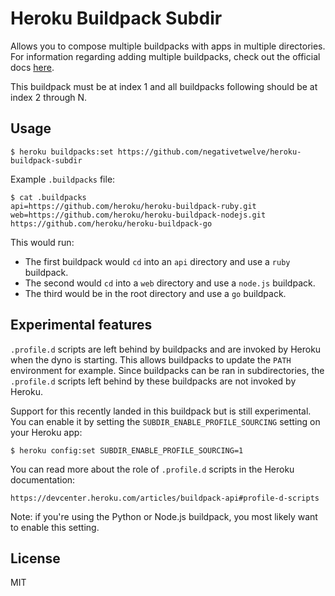 # Heroku Buildpack Subdir

Allows you to compose multiple buildpacks with apps in multiple directories. For information regarding adding multiple buildpacks, check out the official docs [here](https://devcenter.heroku.com/articles/using-multiple-buildpacks-for-an-app#adding-a-buildpack).

This buildpack must be at index 1 and all buildpacks following should be at index 2 through N.

## Usage

    $ heroku buildpacks:set https://github.com/negativetwelve/heroku-buildpack-subdir

Example `.buildpacks` file:

    $ cat .buildpacks
    api=https://github.com/heroku/heroku-buildpack-ruby.git
    web=https://github.com/heroku/heroku-buildpack-nodejs.git
    https://github.com/heroku/heroku-buildpack-go

This would run:

* The first buildpack would `cd` into an `api` directory and use a `ruby` buildpack.
* The second would `cd` into a `web` directory and use a `node.js` buildpack.
* The third would be in the root directory and use a `go` buildpack.

## Experimental features
`.profile.d` scripts are left behind by buildpacks and are invoked by Heroku when the dyno is starting. This allows buildpacks to update the `PATH` environment for example. Since buildpacks can be ran in subdirectories, the `.profile.d` scripts left behind by these buildpacks are not invoked by Heroku.

Support for this recently landed in this buildpack but is still experimental. You can enable it by setting the `SUBDIR_ENABLE_PROFILE_SOURCING` setting on your Heroku app:

    $ heroku config:set SUBDIR_ENABLE_PROFILE_SOURCING=1

You can read more about the role of `.profile.d` scripts in the Heroku documentation:

    https://devcenter.heroku.com/articles/buildpack-api#profile-d-scripts

Note: if you're using the Python or Node.js buildpack, you most likely want to enable this setting.

## License

MIT
